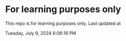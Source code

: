 # For learning purposes only
This repo is for learning purposes only.
Last updated at

Tuesday, July 9, 2024 6:06:18 PM

